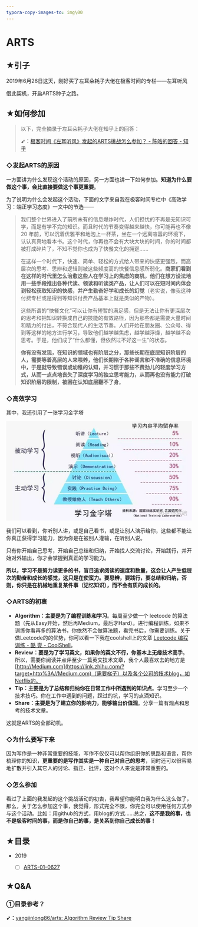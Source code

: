 ```yaml
---
typora-copy-images-to: img\00
---
```


# ARTS

## ★引子

2019年6月26日这天，刚好买了左耳朵耗子大佬在极客时间的专栏——左耳听风

借此契机，开启ARTS种子之路。

## ★如何参加

> 以下，完全摘录于左耳朵耗子大佬在知乎上的回答：
>
> **➹：**[极客时间《左耳听风》发起的ARTS挑战怎么参加？ - 陈皓的回答 - 知乎](https://www.zhihu.com/question/301150832/answer/529809529)

### ◇发起ARTS的原因

一方面讲为什么发现这个活动的原因，另一方面也讲一下如何参加。**知道为什么要做这个事，会比直接要做这个事更重要**。

为了说明为什么会发起这个活动，下面的文字来自我在极客时间专栏中《高效学习：端正学习态度》一文中的节选——

> 我们整个世界进入了前所未有的信息爆炸时代，人们担忧的不再是无知识可学，而是有学不完的知识。而且时代的节奏变得越来越快，你可能再也不像 20 年前，可以沉着优雅平和地泡上一杯茶，坐在一个远离喧嚣的环境下，认认真真地看本书。这个时代，你再也不会有大块大块的时间，你的时间都被打成碎片了，不知不觉你也成为了快餐文化的拥趸……
>
> 在这样一个时代下，快速、简单、轻松的方式给人带来的快感更强烈，而高层次的思考、思辨和逻辑则被这些频度高的快餐信息感所弱化。**商家们看到在这样的时代里怎么治愈这些人在学习上的焦虑的商机，他们在想方设法地用一些手段推出各种代读、领读和听读类产品，让人们可以在短时间内体会到轻松获取知识的快感，并产生勤奋好学和成长的幻觉**（老实说，像我这种付费专栏或是得到等知识付费产品基本上就是类似的产物）。
>
> 这些所谓的“快餐文化”可以让你有短暂的满足感，但是无法让你有更深层次的思考和把知识转换成自己的技能的有效路径，因为那些都是需要大量时间和精力的付出，不符合现代人的生活节奏。人们开始在朋友圈、公众号、得到等这样的地方进行学习，导致他们越学越焦虑，越学越浮燥，越学越不会思考。于是，他们成了“什么都懂，但依然过不好这一生”的状态。
>
> **你有没有发现，在知识的领域也有阶层之分，那些长期在底层知识阶层的人，需要等着高层的人来喂养，他们长期陷于各种谣言和不准确的信息环境中，于是就导致错误或幼稚的认知，并习惯于那些不费劲儿的轻度学习方式，从而一点点地丧失了深度学习的独立思考能力，从而再也没有能力打破知识阶层的限制，被困在认知底层翻不了身**。

### ◇高效学习

其中，我还引用了一张学习金字塔

![img](img/00/v2-d3d370491be1e1b2a715ac0c19b6325f_hd.jpg)

我们可以看到，你听别人讲，或是自己看书，或是让别人演示给你，这些都不能让你真正获得学习能力，因为你是在被别人灌输，在听别人说。

只有你开始自己思考，开始自己总结和归纳，开始找人交流讨论，开始践行，并开始对外输出，你才会掌握到真正的学习能力。

**所以，学习不是努力读更多的书，盲目追求阅读的速度和数量，这会让人产生低层次的勤奋和成长的感觉，这只是在使蛮力。要思辨，要践行，要总结和归纳，否则，你只是在机械地重复某件事（记忆知识），而不会有质的成长的。**

### ◇ARTS的初衷

- **Algorithm：主要是为了编程训练和学习**。每周至少做一个 leetcode 的算法题（先从Easy开始，然后再Medium，最后才Hard）。进行编程训练，如果不训练你看再多的算法书，你依然不会做算法题，看完书后，你需要训练。关于做Leetcode的的优势，你可以看一下我在coolshell上的文章 [Leetcode 编程训练 - 酷 壳 - CoolShell](https://link.zhihu.com/?target=https%3A//coolshell.cn/articles/12052.html)。
- **Review：要是为了学习英文，如果你的英文不行，你基本上无缘技术高手**。所以，需要你阅读并点评至少一篇英文技术文章，我个人最喜欢去的地方是[http://Medium.com](https://link.zhihu.com/?target=http%3A//Medium.com)（需要梯子）以及各个公司的技术blog，如Netflix的。
- **Tip：主要是为了总结和归纳你在日常工作中所遇到的知识点**。学习至少一个技术技巧。你在工作中遇到的问题，踩过的坑，学习的点滴知识。
- **Share：主要是为了建立你的影响力，能够输出价值观**。分享一篇有观点和思考的技术文章。

这就是ARTS的全部动机。

### ◇为什么要写下来

因为写作是一种非常重要的技能，写作不仅仅可以帮你组织你的思路和语言，帮你梳理你的知识，**更重要的是写作其实是一种自己对自己的思考**，同时还可以很容易地扩散并引入其它人的讨论、指正、批评，这对个人来说是非常重要的。

### ◇怎么参加

看过了上面的我发起的这个挑战活动的初衷，我希望你能明白我为什么这么做了，那么，关于怎么参加这个事，我觉得，形式完全不限，你完全可以使用任何方式参与这个活动。比如：用github的方式，用blog的方式……总之，**这不是我的事，也不是极客时间的事，而是你自己的事，是关系到你自己成长的事！**

## ★目录

- 2019
  - [ ] [ARTS-01-0627](./ARTS-01-0627.md)



## ★Q&A

### ①目录参考？

**➹：**[yangjinlong86/arts: Algorithm Review Tip Share](https://github.com/yangjinlong86/arts)

